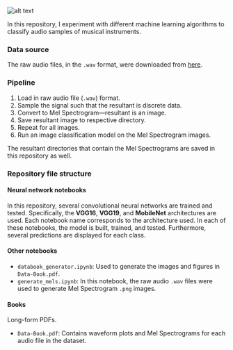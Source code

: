 ![alt text](https://drive.google.com/uc?export=download&id=15C0Alf8An0h__-gIBUNfgguKTROuuil6)

In this repository, I experiment with different machine learning algorithms to classify audio samples of musical instruments.

### Data source

The raw audio files, in the `.wav` format, were downloaded from [here](https://github.com/seth814/Audio-Classification/tree/master/wavfiles). 

### Pipeline

1. Load in raw audio file (`.wav`) format. 
2. Sample the signal such that the resultant is discrete data. 
3. Convert to Mel Spectrogram—resultant is an image.  
4. Save resultant image to respective directory. 
5. Repeat for all images. 
6. Run an image classification model on the Mel Spectrogram images. 

The resultant directories that contain the Mel Spectrograms are saved in this repository as well. 

### Repository file structure 
#### Neural network notebooks  
In this repository, several convolutional neural networks are trained and tested. Specifically, the **VGG16**, **VGG19**, and **MobileNet** architectures are used. Each notebook name corresponds to the architecture used. In each of these notebooks, the model is built, trained, and tested. Furthermore, several predictions are displayed for each class. 


#### Other notebooks 
- `databook_generator.ipynb`: Used to generate the images and figures in `Data-Book.pdf`. 
- `generate_mels.ipynb`: In this notebook, the raw audio `.wav` files were used to generate Mel Spectrogram `.png` images. 

#### Books
Long-form PDFs. 
- `Data-Book.pdf`: Contains waveform plots and Mel Spectrograms for each audio file in the dataset. 
